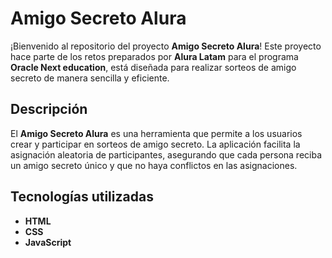 # Amigo Secreto Alura

¡Bienvenido al repositorio del proyecto **Amigo Secreto Alura**! Este proyecto hace parte de los retos preparados por **Alura Latam** para el programa **Oracle Next education**, está diseñada para realizar sorteos de amigo secreto de manera sencilla y eficiente.

## Descripción

El **Amigo Secreto Alura** es una herramienta que permite a los usuarios crear y participar en sorteos de amigo secreto. La aplicación facilita la asignación aleatoria de participantes, asegurando que cada persona reciba un amigo secreto único y que no haya conflictos en las asignaciones.

## Tecnologías utilizadas

- **HTML**
- **CSS**
- **JavaScript**
